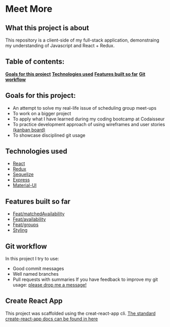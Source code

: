 # Meet More 

## What this project is about
This repository is a client-side of my full-stack application, demonstraing my understanding of Javascript and React + Redux.

## Table of contents:
**[Goals for this project](#goals-for-this-project)**
**[Technologies used](#technologies-used)**
**[Features built so far](#features-built-so-far)**
**[Git workflow](#git-workflow)**

## Goals for this project:
- An attempt to solve my real-life issue of scheduling group meet-ups
- To work on a bigger project
- To apply what I have learned during my coding bootcamp at Codaisseur
- To practice development approach of using wireframes and user stories [(kanban board)](https://trello.com/b/uqJ4GRoN/friend-lendar)
- To showcase disciplined git usage

## Technologies used
- [React](https://github.com/Laphatradap/MeetMore-client/blob/master/src/components/Groups/index.js)
- [Redux](https://github.com/Laphatradap/MeetMore-client/blob/master/src/actions/availability.js)
- [Sequelize](https://github.com/Laphatradap/MeetMore-server/blob/master/Availability/router.js)
- [Express](https://github.com/Laphatradap/MeetMore-server/blob/master/server.js)
- [Material-UI](https://github.com/Laphatradap/MeetMore-client/blob/master/src/components/Availability/DateTimePicker.js)

## Features built so far
- [Feat/matchedAvailability](https://github.com/Laphatradap/MeetMore-server/blob/master/Availability/router.js)
- [Feat/availability](https://github.com/Laphatradap/MeetMore-client/pull/2)
- [Feat/groups](https://github.com/Laphatradap/MeetMore-client/pull/4)
- [Styling](https://github.com/Laphatradap/MeetMore-client/pull/5)

## Git workflow
In this project I try to use:
- Good commit messages
- Well named branches
- Pull requests with summaries
If you have feedback to improve my git usage: [please drop me a message!](https://www.linkedin.com/in/laphatradaphusri/)

## Create React App
This project was scaffolded using the creat-react-app cli.
[The standard create-react-app docs can be found in here](CreateReactApp.md)
